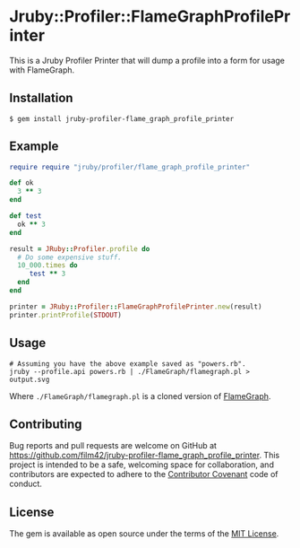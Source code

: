 # Jruby::Profiler::FlameGraphProfilePrinter

This is a Jruby Profiler Printer that will dump a profile into a form for usage with FlameGraph.

## Installation

    $ gem install jruby-profiler-flame_graph_profile_printer

## Example

```ruby
require require "jruby/profiler/flame_graph_profile_printer"

def ok
  3 ** 3
end

def test
  ok ** 3
end

result = JRuby::Profiler.profile do
  # Do some expensive stuff.
  10_000.times do
     test ** 3
  end
end

printer = JRuby::Profiler::FlameGraphProfilePrinter.new(result)
printer.printProfile(STDOUT)
```

## Usage

```
# Assuming you have the above example saved as "powers.rb".
jruby --profile.api powers.rb | ./FlameGraph/flamegraph.pl > output.svg
```

Where `./FlameGraph/flamegraph.pl` is a cloned version of [FlameGraph](https://github.com/brendangregg/FlameGraph).


## Contributing

Bug reports and pull requests are welcome on GitHub at https://github.com/film42/jruby-profiler-flame_graph_profile_printer. This project is intended to be a safe, welcoming space for collaboration, and contributors are expected to adhere to the [Contributor Covenant](http://contributor-covenant.org) code of conduct.

## License

The gem is available as open source under the terms of the [MIT License](http://opensource.org/licenses/MIT).
